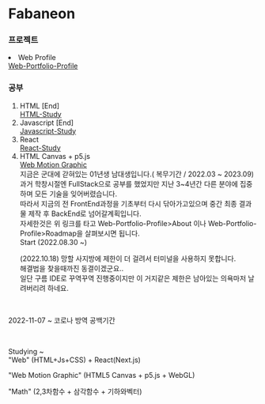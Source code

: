 <link rel="stylesheet" src="style.css">
<p>
  <h1 id ="title">Fabaneon</h1>
  <h3>프로젝트</h3>
    <li>Web Profile</li>
    <a href="https://fabaneon.github.io/Portfolio-Profile_Website/">Web-Portfolio-Profile</a><br>
   <h3>공부</h3>
   <ol>
    <li>HTML [End]</li>
    <a href="https://fabaneon.github.io/HTML_STUDY/">HTML-Study</a><br>
    <li>Javascript [End]</li>
    <a href="https://fabaneon.github.io/JavaScript_Study/">Javascript-Study</a><br>
    <li>React</li>
    <a href="https://fabaneon.github.io/React-Web-Page/">React-Study</a><br>
    <li>HTML Canvas + p5.js</li>
    <a href="https://fabaneon.github.io/WebMotionGraphic/">Web Motion Graphic</a><br>
    지금은 군대에 갇혀있는 01년생 남대생입니다.( 복무기간 / 2022.03 ~ 2023.09) <br>
    과거 학창시절엔 FullStack으로 공부를 했었지만 지난 3~4년간 다른 분야에 집중하며 모든 기술을 잊어버렸습니다. <br>
    따라서 지금의 전 FrontEnd과정을 기초부터 다시 닦아가고있으며 중간 최종 결과물 제작 후 BackEnd로 넘어갈계획입니다. <br>
    자세한것은 위 링크를 타고 Web-Portfolio-Profile>About 이나 Web-Portfolio-Profile>Roadmap을 살펴보시면 됩니다. <br>
    Start (2022.08.30 ~)
  <br>
  <p>
    (2022.10.18)
    망할 사지방에 제한이 더 걸려서 터미널을 사용하지 못합니다.<br>
    해결법을 찾을때까진 동결이겠군요..<br>
    일단 구름 IDE로 꾸역꾸역 진행중이지만 이 거지같은 제한은 남아있는 의욕마저 날려버리려 하네요.
  </p>
   </ol>
 </p>
 <br>
 <p>
  2022-11-07 ~ 코로나 방역 공백기간
 </p>
 <br>
 
 
<p>
Studying ~ <br>
"Web" (HTML+Js+CSS) + React(Next.js) <br>

"Web Motion Graphic" (HTML5 Canvas + p5.js + WebGL) <br>

"Math"
(2,3차함수 + 삼각함수 + 기하와벡터)
</p>

<!--
**fabaneon/Fabaneon** is a ✨ _special_ ✨ repository because its `README.md` (this file) appears on your GitHub profile.

Here are some ideas to get you started:

- 🔭 I’m currently working on ...
- 🌱 I’m currently learning ...
- 👯 I’m looking to collaborate on ...
- 🤔 I’m looking for help with ...
- 💬 Ask me about ...
- 📫 How to reach me: ...
- 😄 Pronouns: ...
- ⚡ Fun fact: ...
-->
